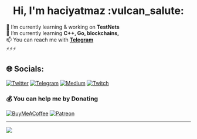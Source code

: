 <h1 align="center">Hi, I'm haciyatmaz :vulcan_salute:</h1>

<!--
# 💫 About Me:
-->
🔭 I’m currently learning & working on **TestNets**<br>
🌱 I’m currently learning **C++, Go, blockchains,**<br>
📫 You can reach me with **[Telegram](https://t.me/haciyatmaz)**<br>⚡⚡⚡



## 🌐 Socials:
[![Twitter](https://img.shields.io/badge/Twitter-%231DA1F2.svg?logo=Twitter&logoColor=white)](https://twitter.com/0xhaciyatmaz) [![Telegram](https://img.shields.io/badge/Telegram-%231DA1F2.svg?logo=Telegram&logoColor=blue)](https://t.me/haciyatmaz) [![Medium](https://img.shields.io/badge/Medium-12100E?logo=medium&logoColor=white)](https://medium.com/@haciyatmaz) [![Twitch](https://img.shields.io/badge/Twitch-%239146FF.svg?logo=Twitch&logoColor=white)](https://twitch.tv/hcytmz) 

<!--
# 💻 Tech Stack:
![C++](https://img.shields.io/badge/c++-%2300599C.svg?style=for-the-badge&logo=c%2B%2B&logoColor=white) ![Google Cloud](https://img.shields.io/badge/Google%20Cloud-%234285F4.svg?style=for-the-badge&logo=google-cloud&logoColor=white) ![DigitalOcean](https://img.shields.io/badge/DigitalOcean-%230167ff.svg?style=for-the-badge&logo=digitalOcean&logoColor=white) ![Go](https://img.shields.io/badge/go-%2300ADD8.svg?style=for-the-badge&logo=go&logoColor=white)
-->
<!--
# 📊 GitHub Stats:
![](https://github-readme-stats.vercel.app/api?username=hcytmz&theme=dark&hide_border=false&include_all_commits=false&count_private=false&margin-w=3)<br/>
-->
<!-- ![](https://github-readme-streak-stats.herokuapp.com/?user=hcytmz&theme=dark&hide_border=false)<br/>
![](https://github-readme-stats.vercel.app/api/top-langs/?username=hcytmz&theme=dark&hide_border=false&include_all_commits=false&count_private=false&layout=compact) -->

<!--
## 🏆 GitHub Trophies
![](https://github-profile-trophy.vercel.app/?username=hcytmz&theme=juicyfresh&no-frame=true&no-bg=true&margin-w=3) 
-->


  ### 💰 You can help me by Donating
  [![BuyMeACoffee](https://img.shields.io/badge/Buy%20Me%20a%20Coffee-ffdd00?style=for-the-badge&logo=buy-me-a-coffee&logoColor=black)](https://buymeacoffee.com/haciyatmaz) [![Patreon](https://img.shields.io/badge/Patreon-F96854?style=for-the-badge&logo=patreon&logoColor=white)](https://patreon.com/haciyatmaz) 

---
[![](https://visitcount.itsvg.in/api?id=hcytmz&label=Profile%20Views&color=12&icon=3&pretty=true)](https://visitcount.itsvg.in)

  






<!--


**hcytmz/hcytmz** is a ✨ _special_ ✨ repository because its `README.md` (this file) appears on your GitHub profile.

Here are some ideas to get you started:

- 🔭 I’m currently working on ...
- 🌱 I’m currently learning ...
- 👯 I’m looking to collaborate on ...
- 🤔 I’m looking for help with ...
- 💬 Ask me about ...
- 📫 How to reach me: ...
- 😄 Pronouns: ...
- ⚡ Fun fact: ...
-->
